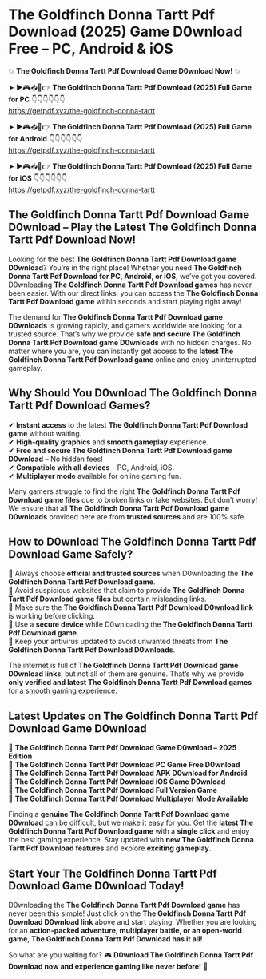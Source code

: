 # The Goldfinch Donna Tartt Pdf Download (2025) Game D0wnload Free – PC, Android & iOS

💥 **The Goldfinch Donna Tartt Pdf Download Game D0wnload Now!** 💥  

➤ ►🎮📥📱👉 **The Goldfinch Donna Tartt Pdf Download (2025) Full Game for PC** 👇👇👇👇👇👇  
https://getpdf.xyz/the-goldfinch-donna-tartt  

➤ ►🎮📥📱👉 **The Goldfinch Donna Tartt Pdf Download (2025) Full Game for Android** 👇👇👇👇👇👇  
https://getpdf.xyz/the-goldfinch-donna-tartt  

➤ ►🎮📥📱👉 **The Goldfinch Donna Tartt Pdf Download (2025) Full Game for iOS** 👇👇👇👇👇👇  
https://getpdf.xyz/the-goldfinch-donna-tartt  

## The Goldfinch Donna Tartt Pdf Download Game D0wnload – Play the Latest The Goldfinch Donna Tartt Pdf Download Now!

Looking for the best **The Goldfinch Donna Tartt Pdf Download game D0wnload**? You’re in the right place! Whether you need **The Goldfinch Donna Tartt Pdf Download for PC, Android, or iOS**, we’ve got you covered. D0wnloading **The Goldfinch Donna Tartt Pdf Download games** has never been easier. With our direct links, you can access the **The Goldfinch Donna Tartt Pdf Download game** within seconds and start playing right away!  

The demand for **The Goldfinch Donna Tartt Pdf Download game D0wnloads** is growing rapidly, and gamers worldwide are looking for a trusted source. That’s why we provide **safe and secure The Goldfinch Donna Tartt Pdf Download game D0wnloads** with no hidden charges. No matter where you are, you can instantly get access to the **latest The Goldfinch Donna Tartt Pdf Download game** online and enjoy uninterrupted gameplay.  

## **Why Should You D0wnload The Goldfinch Donna Tartt Pdf Download Games?**  

✔ **Instant access** to the latest **The Goldfinch Donna Tartt Pdf Download game** without waiting.  
✔ **High-quality graphics** and **smooth gameplay** experience.  
✔ **Free and secure The Goldfinch Donna Tartt Pdf Download game D0wnload** – No hidden fees!  
✔ **Compatible with all devices** – PC, Android, iOS.  
✔ **Multiplayer mode** available for online gaming fun.  

Many gamers struggle to find the right **The Goldfinch Donna Tartt Pdf Download game files** due to broken links or fake websites. But don’t worry! We ensure that all **The Goldfinch Donna Tartt Pdf Download game D0wnloads** provided here are from **trusted sources** and are 100% safe.  

## **How to D0wnload The Goldfinch Donna Tartt Pdf Download Game Safely?**  

📌 Always choose **official and trusted sources** when D0wnloading the **The Goldfinch Donna Tartt Pdf Download game**.  
📌 Avoid suspicious websites that claim to provide **The Goldfinch Donna Tartt Pdf Download game files** but contain misleading links.  
📌 Make sure the **The Goldfinch Donna Tartt Pdf Download D0wnload link** is working before clicking.  
📌 Use a **secure device** while D0wnloading the **The Goldfinch Donna Tartt Pdf Download game**.  
📌 Keep your antivirus updated to avoid unwanted threats from **The Goldfinch Donna Tartt Pdf Download D0wnloads**.  

The internet is full of **The Goldfinch Donna Tartt Pdf Download game D0wnload links**, but not all of them are genuine. That’s why we provide **only verified and latest The Goldfinch Donna Tartt Pdf Download games** for a smooth gaming experience.  

## **Latest Updates on The Goldfinch Donna Tartt Pdf Download Game D0wnload**  

🔹 **The Goldfinch Donna Tartt Pdf Download Game D0wnload – 2025 Edition**  
🔹 **The Goldfinch Donna Tartt Pdf Download PC Game Free D0wnload**  
🔹 **The Goldfinch Donna Tartt Pdf Download APK D0wnload for Android**  
🔹 **The Goldfinch Donna Tartt Pdf Download iOS Game D0wnload**  
🔹 **The Goldfinch Donna Tartt Pdf Download Full Version Game**  
🔹 **The Goldfinch Donna Tartt Pdf Download Multiplayer Mode Available**  

Finding a **genuine The Goldfinch Donna Tartt Pdf Download game D0wnload** can be difficult, but we make it easy for you. Get the **latest The Goldfinch Donna Tartt Pdf Download game** with a **single click** and enjoy the best gaming experience. Stay updated with **new The Goldfinch Donna Tartt Pdf Download features** and explore **exciting gameplay**.  

## **Start Your The Goldfinch Donna Tartt Pdf Download Game D0wnload Today!**  

D0wnloading the **The Goldfinch Donna Tartt Pdf Download game** has never been this simple! Just click on the **The Goldfinch Donna Tartt Pdf Download D0wnload link** above and start playing. Whether you are looking for an **action-packed adventure, multiplayer battle, or an open-world game**, **The Goldfinch Donna Tartt Pdf Download has it all!**  

So what are you waiting for? 🎮 **D0wnload The Goldfinch Donna Tartt Pdf Download now and experience gaming like never before!** 🚀  
